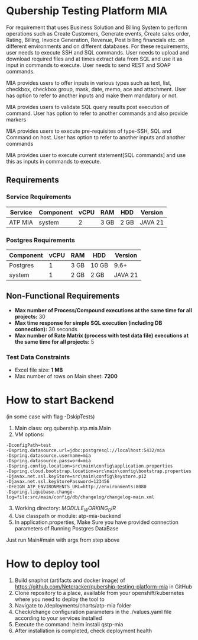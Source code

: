 # Qubership Testing Platform MIA

For requirement that uses Business Solution and Billing System to perform operations such as Create Customers, Generate events, Create sales order, Rating, Billing, Invoice Generation, Revenue, Post billing financials etc. on different environments and on different databases. For these requirements, user needs to execute SSH and SQL commands. User needs to upload and download required files and at times extract data from SQL and use it as input in commands to execute. User needs to send REST and SOAP commands.

MIA provides users to offer inputs in various types such as text, list, checkbox, checkbox group, mask, date, memo, ace and attachment. User has option to refer to another inputs and make them mandatory or not.

MIA provides users to validate SQL query results post execution of command. User has option to refer to another commands and also provide markers

MIA provides users to execute pre-requisites of type-SSH, SQL and Command on host. User has option to refer to another inputs and another commands

MIA provides user to execute current statement[SQL commands] and use this as inputs in commands to execute.

## Requirements

### Service Requirements

| Service   | Component | vCPU | RAM   | HDD   | Version |
|-----------|-----------|------|-------|-------|---------|
| ATP MIA   | system    | 2    | 3 GB  | 2 GB  | JAVA 21 |

### Postgres Requirements

| Component | vCPU | RAM   | HDD   | Version |
|-----------|------|-------|-------|---------|
| Postgres  | 1    | 3 GB  | 10 GB | 9.6+    |
| system    | 1    | 2 GB  | 2 GB  | JAVA 21 |

## Non-Functional Requirements

- **Max number of Process/Compound executions at the same time for all projects:** 30
- **Max time response for simple SQL execution (including DB connection):** 30 seconds
- **Max number of Rate Matrix (process with test data file) executions at the same time for all projects:** 5

### Test Data Constraints

- Excel file size: **1 MB**
- Max number of rows on Main sheet: **7200**

# How to start Backend
 
 
(in some case with flag -DskipTests) 

1. Main class: org.qubership.atp.mia.Main
2. VM options: 
```
-DconfigPath=test
-Dspring.datasource.url=jdbc:postgresql://localhost:5432/mia
-Dspring.datasource.username=mia
-Dspring.datasource.password=mia
-Dspring.config.location=src\main\config\application.properties
-Dspring.cloud.bootstrap.location=src\main\config\bootstrap.properties
-Djavax.net.ssl.keyStore=src\main\config\keystore.p12
-Djavax.net.ssl.keyStorePassword=123456
-DFEIGN_ATP_ENVIRONMENTS_URL=http://environments:8080
-Dspring.liquibase.change-log=file:src/main/config/db/changelog/changelog-main.xml
```

3. Working directory: $MODULE_WORKING_DIR$
4. Use classpath or module: atp-mia-backend
5. In application.properties, Make Sure you have provided connection parameters of Running Postgres DataBase

Just run Main#main with args from step above

# How to deploy tool

1. Build snaphot (artifacts and docker image) of https://github.com/Netcracker/qubership-testing-platform-mia in GitHub
2. Clone repository to a place, available from your openshift/kubernetes where you need to deploy the tool to
3. Navigate to <repository-root>/deployments/charts/atp-mia folder
4. Check/change configuration parameters in the ./values.yaml file according to your services installed
5. Execute the command: helm install qstp-mia
6. After installation is completed, check deployment health
